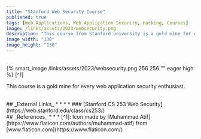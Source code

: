 ```yaml
---
title: "Stanford Web Security Course"
published: true
tags: [Web Applications, Web Application Security, Hacking, Courses]
image: /links/assets/2023/websecurity.png
description: "This course from Stanford university is a gold mine for every web application security enthusiast."
image_width: "130"
image_height: "130"
---
```


<br>
{% smart_image /links/assets/2023/websecurity.png 256 256 "" eager high %}
[^1]
<br>

This course is a gold mine for every web application security enthusiast.

<br>
## _External Links_
* * *
* ### [Stanford CS 253 Web Security](https://web.stanford.edu/class/cs253/)

<br>
## _References_
* * *
[^1]: Icon made by [Muhammad Atif](https://www.flaticon.com/authors/muhammad-atif) from [www.flaticon.com](https://www.flaticon.com/)
